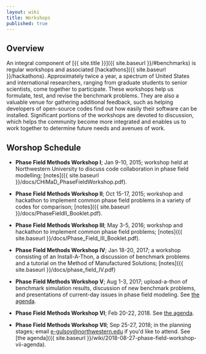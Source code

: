 ```yaml
---
layout: wiki
title: Workshops
published: true
---
```


## Overview

An integral component of [{{ site.title }}]({{ site.baseurl
}}/#benchmarks) is regular workshops and associated [hackathons]({{
site.baseurl }}/hackathons).  Approximately twice a year, a spectrum
of United States and international researchers, ranging from graduate
students to senior scientists, come together to participate. These
workshops help us formulate, test, and revise the benchmark
problems. They are also a valuable venue for gathering additional
feedback, such as helping developers of open-source codes find out how
easily their software can be installed. Significant portions of the
workshops are devoted to discussion, which helps the community become
more integrated and enables us to work together to determine future
needs and avenues of work.

## Worshop Schedule

 - **Phase Field Methods Workshop I**; Jan 9-10, 2015; workshop held at
   Northwestern University to discuss code collaboration in phase
   field modelling; [notes]({{ site.baseurl
   }}/docs/CHiMaD_PhaseFieldWorkshop.pdf).

 - **Phase Field Methods Workshop II**; Oct 15-17, 2015; workshop and
   hackathon to implement common phase field problems in a variety of
   codes for comparison; [notes]({{ site.baseurl
   }}/docs/PhaseFieldII_Booklet.pdf).

 - **Phase Field Methods Workshop III**; May 3-5, 2016; workshop and
   hackathon to implement common phase field problems; [notes]({{
   site.baseurl }}/docs/Phase_Field_III_Booklet.pdf).

 - **Phase Field Methods Workshop IV**; Jan 18-20, 2017; a workshop
   consisting of an Install-A-Thon, a discussion of benchmark problems
   and a tutorial on the Method of Manufactured Solutions; [notes]({{
   site.baseurl
   }}/docs/phase_field_IV.pdf)

 - **Phase Field Methods Workshop V**; Aug 1-3, 2017; upload-a-thon of
   benchmark simulation results, discussion of new benchmark problems,
   and presentations of current-day issues in phase field modeling. See [the agenda](https://drive.google.com/file/d/1C6BUSIBpUK4mTItjjJvzLGYeDgOd4U7C/view?usp=sharing).

 - **Phase Field Methods Workshop VI**; Feb 20-22, 2018. See [the agenda](https://drive.google.com/file/d/1ui366pmXzpFIccS62wRi6Oa35AbKx_yC/view?usp=sharing).

 - **Phase Field Methods Workshop VII**; Sep 25-27, 2018; in the
   planning stages; email <e-gulsoy@northwestern.edu> if you'd like to
   attend. See [the agenda]({{ site.baseurl }}/wiki/2018-08-27-phase-field-workshop-vii-agenda).
